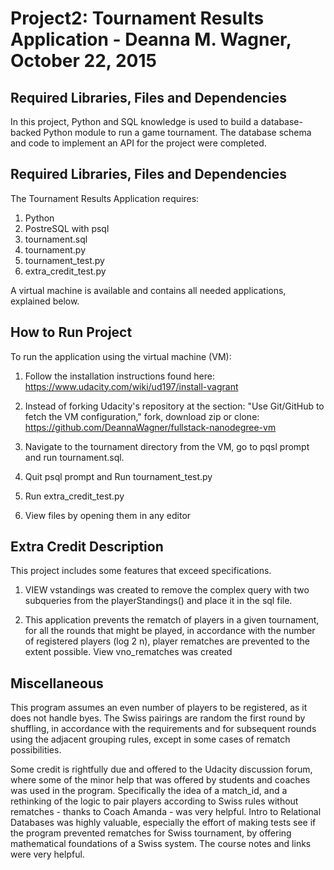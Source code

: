 Project2: Tournament Results Application - Deanna M. Wagner, October 22, 2015
================================

Required Libraries, Files and Dependencies
-----------------------------------

In this project, Python and SQL knowledge is used to build a database-backed Python module to run a game tournament. The database schema and code to implement an API for the project were completed.

Required Libraries, Files and Dependencies
-----------------------------------
The Tournament Results Application requires:

1.  Python
2.  PostreSQL with psql
3.  tournament.sql
4.  tournament.py
5.  tournament_test.py
6.  extra_credit_test.py

A virtual machine is available and contains all needed applications, explained below.


How to Run Project
------------------
To run the application using the virtual machine (VM):

1.  Follow the installation instructions found here:
	https://www.udacity.com/wiki/ud197/install-vagrant
    
2.  Instead of forking Udacity's repository at the section:
    "Use Git/GitHub to fetch the VM configuration," fork, download zip or clone:
    https://github.com/DeannaWagner/fullstack-nanodegree-vm  	
2.  Navigate to the tournament directory from the VM, go to pqsl prompt and run tournament.sql.
3.  Quit psql prompt and Run tournament_test.py 
4.  Run extra_credit_test.py 
5.  View files by opening them in any editor


Extra Credit Description
------------------------
This project includes some features that exceed specifications.

1. VIEW vstandings was created to remove the complex query with two subqueries from the playerStandings() and place it in the sql file.

2. This application prevents the rematch of players in a given tournament, for all the rounds that might be played, in accordance with the number of registered players (log 2 n), player rematches are prevented to the extent possible.  View vno_rematches was created 


Miscellaneous
-------------
This program assumes an even number of players to be registered, as it does not handle byes.
The Swiss pairings are random the first round by shuffling, in accordance with the requirements and for subsequent rounds using the adjacent grouping rules, except in some cases of rematch possibilities.

Some credit is rightfully due and offered to the Udacity discussion forum, where some of the minor help that was offered by students and coaches was used in the program. Specifically the idea of a match_id, and a rethinking of the logic to pair players according to Swiss rules without rematches - thanks to Coach Amanda - was very helpful.  Intro to Relational Databases was highly valuable, especially the effort of making tests see if the program prevented rematches for Swiss tournament, by offering mathematical foundations of a Swiss system. The course notes and links were very helpful.
     


